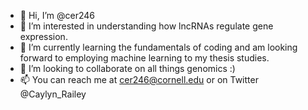 - 👋 Hi, I’m @cer246
- 👀 I’m interested in understanding how lncRNAs regulate gene expression.
- 🌱 I’m currently learning the fundamentals of coding and am looking forward to employing machine learning to my thesis studies.
- 💞️ I’m looking to collaborate on all things genomics :) 
- 📫 You can reach me at cer246@cornell.edu or on Twitter @Caylyn_Railey

<!---
cer246/cer246 is a ✨ special ✨ repository because its `README.md` (this file) appears on your GitHub profile.
You can click the Preview link to take a look at your changes.
--->
